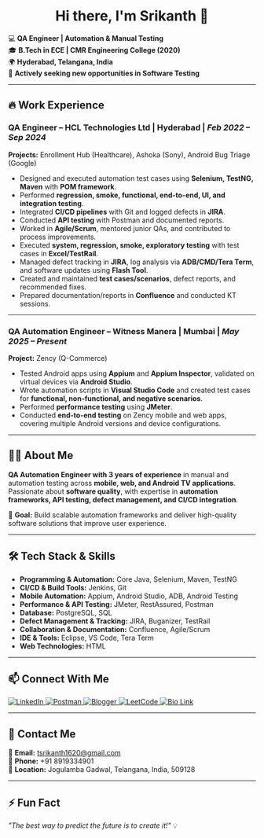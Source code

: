 <h1 align="center">Hi there, I'm Srikanth 👋</h1>

💻 **QA Engineer | Automation & Manual Testing**  
🎓 **B.Tech in ECE | CMR Engineering College (2020)**  
🌍 **Hyderabad, Telangana, India**  
🚀 **Actively seeking new opportunities in Software Testing**  

---

## 🔥 Work Experience  

### QA Engineer – HCL Technologies Ltd | Hyderabad | *Feb 2022 – Sep 2024*  
**Projects:** Enrollment Hub (Healthcare), Ashoka (Sony), Android Bug Triage (Google)  

- Designed and executed automation test cases using **Selenium, TestNG, Maven** with **POM framework**.  
- Performed **regression, smoke, functional, end-to-end, UI, and integration testing**.  
- Integrated **CI/CD pipelines** with Git and logged defects in **JIRA**.  
- Conducted **API testing** with Postman and documented reports.  
- Worked in **Agile/Scrum**, mentored junior QAs, and contributed to process improvements.  
- Executed **system, regression, smoke, exploratory testing** with test cases in **Excel/TestRail**.  
- Managed defect tracking in **JIRA**, log analysis via **ADB/CMD/Tera Term**, and software updates using **Flash Tool**.  
- Created and maintained **test cases/scenarios**, defect reports, and recommended fixes.  
- Prepared documentation/reports in **Confluence** and conducted KT sessions.  

---

### QA Automation Engineer – Witness Manera | Mumbai | *May 2025 – Present*  
**Project:** Zency (Q-Commerce)  

- Tested Android apps using **Appium** and **Appium Inspector**, validated on virtual devices via **Android Studio**.  
- Wrote automation scripts in **Visual Studio Code** and created test cases for **functional, non-functional, and negative scenarios**.  
- Performed **performance testing** using **JMeter**.  
- Conducted **end-to-end testing** on Zency mobile and web apps, covering multiple Android versions and device configurations.  

---

## 👨‍💻 About Me  

**QA Automation Engineer with 3 years of experience** in manual and automation testing across **mobile, web, and Android TV applications**.  
Passionate about **software quality**, with expertise in **automation frameworks, API testing, defect management, and CI/CD integration**.  

🎯 **Goal:** Build scalable automation frameworks and deliver high-quality software solutions that improve user experience.  

---

## 🛠 Tech Stack & Skills  

- **Programming & Automation:** Core Java, Selenium, Maven, TestNG  
- **CI/CD & Build Tools:** Jenkins, Git  
- **Mobile Automation:** Appium, Android Studio, ADB, Android Testing  
- **Performance & API Testing:** JMeter, RestAssured, Postman  
- **Database:** PostgreSQL, SQL  
- **Defect Management & Tracking:** JIRA, Buganizer, TestRail  
- **Collaboration & Documentation:** Confluence, Agile/Scrum  
- **IDE & Tools:** Eclipse, VS Code, Tera Term  
- **Web Technologies:** HTML  

---

## 📫 Connect With Me  

<p align="left">
  <a href="https://www.linkedin.com/in/tsrikanth25/" target="_blank">
    <img src="https://img.shields.io/badge/LinkedIn-Connect-blue?style=flat&logo=linkedin" alt="LinkedIn">
  </a>
  <a href="https://www.postman.com/tsrikanth25" target="_blank">
    <img src="https://img.shields.io/badge/Postman-Profile-orange?style=flat&logo=postman" alt="Postman">
  </a>
  <a href="https://www.blogger.com/profile/15618515748889212644" target="_blank">
    <img src="https://img.shields.io/badge/Blogger-Visit-red?style=flat&logo=blogger" alt="Blogger">
  </a>
  <a href="https://leetcode.com/u/T_SRIKANTH/" target="_blank">
    <img src="https://img.shields.io/badge/LeetCode-Profile-yellow?style=flat&logo=leetcode" alt="LeetCode">
  </a>
  <a href="https://bio.link/tsrikanth" target="_blank">
    <img src="https://img.shields.io/badge/BioLink-Portfolio-brightgreen?style=flat&logo=linktree" alt="Bio Link">
  </a>
</p>  

---

## 📩 Contact Me  

📧 **Email:** [tsrikanth1620@gmail.com](mailto:tsrikanth1620@gmail.com)  
📱 **Phone:** +91 8919334901  
📍 **Location:** Jogulamba Gadwal, Telangana, India, 509128  

---

## ⚡ Fun Fact  

_"The best way to predict the future is to create it!"_ 💡  
